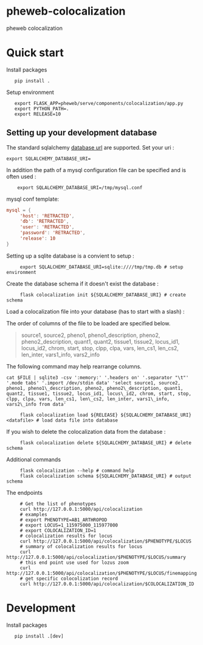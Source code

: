 # pheweb-colocalization
pheweb colocalization

# Quick start

Install packages

```
   pip install .
```

Setup environment


```
   export FLASK_APP=pheweb/serve/components/colocalization/app.py
   export PYTHON_PATH=.
   export RELEASE=10
```


## Setting up your development database



The standard sqlalchemy [database url](https://docs.sqlalchemy.org/en/14/core/engines.html#database-urls) are supported.
Set your uri :

```
export SQLALCHEMY_DATABASE_URI=
```


In addition the path of a mysql configuration file can be specified and is often used :

```
	export SQLALCHEMY_DATABASE_URI=/tmp/mysql.conf
```

mysql conf template:

```conf
mysql = {
     'host': 'RETRACTED',
     'db': 'RETRACTED',
     'user': 'RETRACTED',
     'password': 'RETRACTED',
     'release': 10
}
```

Setting up a sqlite database is a convient to setup :


```
     export SQLALCHEMY_DATABASE_URI=sqlite:////tmp/tmp.db # setup environment
```

Create the database schema if it doesn't exist the database :


```
     flask colocalization init ${SQLALCHEMY_DATABASE_URI} # create schema
```

Load a colocalization file into your database (has to start with a slash) :

The order of columns of the file to be loaded are specified below.

> source1, source2, pheno1, pheno1\_description, pheno2, pheno2\_description, quant1, quant2, tissue1, tissue2, locus_id1, locus\_id2, chrom, start, stop, clpp, clpa, vars, len_cs1, len\_cs2, len_inter, vars1\_info, vars2\_info 

The following command may help rearrange columns.

```
cat $FILE | sqlite3 -csv ':memory:' '.headers on' '.separator "\t"' '.mode tabs' '.import /dev/stdin data' 'select source1, source2, pheno1, pheno1\_description, pheno2, pheno2\_description, quant1, quant2, tissue1, tissue2, locus_id1, locus\_id2, chrom, start, stop, clpp, clpa, vars, len_cs1, len\_cs2, len_inter, vars1\_info, vars2\_info from data' 
```


```
     flask colocalization load ${RELEASE} ${SQLALCHEMY_DATABASE_URI} <datafile> # load data file into database
```

If you wish to delete the colocalization data from the database :

```
     flask colocalization delete ${SQLALCHEMY_DATABASE_URI} # delete schema
```


Additional commands

```
	 flask colocalization --help # command help
	 flask colocalization schema ${SQLALCHEMY_DATABASE_URI} # output schema
```


The endpoints

```
     # Get the list of phenotypes
     curl http://127.0.0.1:5000/api/colocalization
     # examples
     # export PHENOTYPE=AB1_ARTHROPOD
     # export LOCUS=1_115975000_115977000
     # export COLOCALIZATION_ID=1
     # colocalization results for locus
     curl http://127.0.0.1:5000/api/colocalization/$PHENOTYPE/$LOCUS
     # summary of colocalization results for locus
     curl http://127.0.0.1:5000/api/colocalization/$PHENOTYPE/$LOCUS/summary
     # this end point use used for lozus zoom
     curl http://127.0.0.1:5000/api/colocalization/$PHENOTYPE/$LOCUS/finemapping
     # get specific colocolization record 
     curl http://127.0.0.1:5000/api/colocalization/$COLOCALIZATION_ID
```

# Development
	
	
Install packages

```
   pip install .[dev]
```
